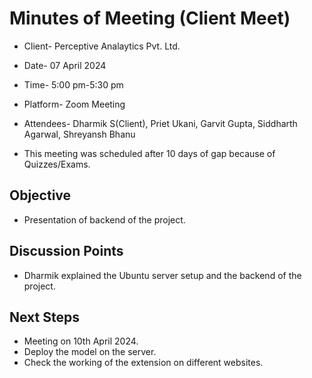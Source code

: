 # Minutes of Meeting (Client Meet) 
- Client- Perceptive Analaytics Pvt. Ltd.
- Date- 07 April 2024
- Time- 5:00 pm-5:30 pm
- Platform- Zoom Meeting
- Attendees- Dharmik S(Client), Priet Ukani, Garvit Gupta, Siddharth Agarwal, Shreyansh Bhanu

- This meeting was scheduled after 10 days of gap because of Quizzes/Exams.

## Objective 
-   Presentation of backend of the project.

## Discussion Points
- Dharmik explained the Ubuntu server setup and the backend of the project.

## Next Steps
- Meeting on 10th April 2024.
- Deploy the model on the server.
- Check the working of the extension on different websites.